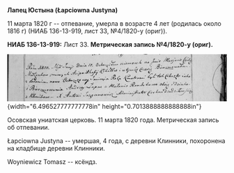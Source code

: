 **Лапец Юстына (Łapciowna Justyna)**

11 марта 1820 г -- отпевание, умерла в возрасте 4 лет (родилась около
1816 г) (НИАБ 136-13-919, лист 33, №4/1820-у (ориг)).

**НИАБ 136-13-919:** Лист 33. **Метрическая запись №4/1820-у (ориг).**

![](./media/4e31b8e9b79b7d674054320b9e2933032f1da008.png){width="6.496527777777778in"
height="0.7013888888888888in"}

Осовская униатская церковь. 11 марта 1820 года. Метрическая запись об
отпевании.

Łapciowna Justyna -- умершая, 4 года, с деревни Клинники, похоронена на
кладбище деревни Клинники.

Woyniewicz Tomasz -- ксёндз.
